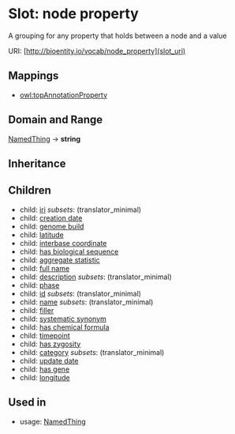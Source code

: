 # Slot: node property


A grouping for any property that holds between a node and a value

URI: [http://bioentity.io/vocab/node_property](slot_uri)
## Mappings

 * [owl:topAnnotationProperty](http://purl.obolibrary.org/obo/owl_topAnnotationProperty)
## Domain and Range

[NamedThing](NamedThing.md) -> **string**
## Inheritance

## Children

 *  child: [iri](iri.md) *subsets*: (translator_minimal)
 *  child: [creation date](creation_date.md)
 *  child: [genome build](genome_build.md)
 *  child: [latitude](latitude.md)
 *  child: [interbase coordinate](interbase_coordinate.md)
 *  child: [has biological sequence](has_biological_sequence.md)
 *  child: [aggregate statistic](aggregate_statistic.md)
 *  child: [full name](full_name.md)
 *  child: [description](description.md) *subsets*: (translator_minimal)
 *  child: [phase](phase.md)
 *  child: [id](id.md) *subsets*: (translator_minimal)
 *  child: [name](name.md) *subsets*: (translator_minimal)
 *  child: [filler](filler.md)
 *  child: [systematic synonym](systematic_synonym.md)
 *  child: [has chemical formula](has_chemical_formula.md)
 *  child: [timepoint](timepoint.md)
 *  child: [has zygosity](has_zygosity.md)
 *  child: [category](category.md) *subsets*: (translator_minimal)
 *  child: [update date](update_date.md)
 *  child: [has gene](has_gene.md)
 *  child: [longitude](longitude.md)
## Used in

 *  usage: [NamedThing](NamedThing.md)
